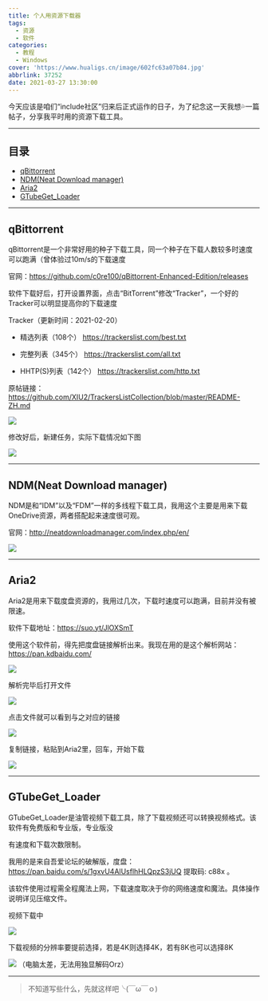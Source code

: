 ```yaml
---
title: 个人用资源下载器
tags:
  - 资源
  - 软件
categories:
  - 教程
  - Windows
cover: 'https://www.hualigs.cn/image/602fc63a07b84.jpg'
abbrlink: 37252
date: 2021-03-27 13:30:00
---
```

今天应该是咱们“include社区”归来后正式运作的日子，为了纪念这一天我想💦一篇帖子，分享我平时用的资源下载工具。

---

## 目录

- [qBittorrent](#a1)
- [NDM(Neat Download manager)](#a2)
- [Aria2](#a3)
- [GTubeGet_Loader](#a4)

---

## <span id=a1>qBittorrent</span>

qBittorrent是一个非常好用的种子下载工具，同一个种子在下载人数较多时速度可以跑满（曾体验过10m/s的下载速度

官网：https://github.com/c0re100/qBittorrent-Enhanced-Edition/releases

软件下载好后，打开设置界面，点击“BitTorrent”修改“Tracker”，一个好的Tracker可以明显提高你的下载速度

Tracker（更新时间：2021-02-20）

* 精选列表（108个）
  https://trackerslist.com/best.txt

* 完整列表（345个）
  https://trackerslist.com/all.txt

* HHTP(S)列表（142个）
  https://trackerslist.com/http.txt

原帖链接：https://github.com/XIU2/TrackersListCollection/blob/master/README-ZH.md

![](https://www.hualigs.cn/image/602fc639f1ba8.jpg)

修改好后，新建任务，实际下载情况如下图

![](https://www.hualigs.cn/image/602fc63a07b84.jpg)

---

## <span id=a2>NDM(Neat Download manager)</span>

NDM是和“IDM”以及“FDM”一样的多线程下载工具，我用这个主要是用来下载OneDrive资源，两者搭配起来速度很可观。

官网：http://neatdownloadmanager.com/index.php/en/

![](https://www.hualigs.cn/image/602fc639deb2f.jpg)

---

## <span id=a3>Aria2</span>

Aria2是用来下载度盘资源的，我用过几次，下载时速度可以跑满，目前并没有被限速。

软件下载地址：https://suo.yt/JlOXSmT

使用这个软件前，得先把度盘链接解析出来。我现在用的是这个解析网站：https://pan.kdbaidu.com/

![](https://www.hualigs.cn/image/602fc639f0fb2.jpg)

解析完毕后打开文件

![](https://www.hualigs.cn/image/602fc639db61a.jpg)

点击文件就可以看到与之对应的链接

![](https://www.hualigs.cn/image/602fc63a19382.jpg)

复制链接，粘贴到Aria2里，回车，开始下载

![](https://www.hualigs.cn/image/602fc63a12ed2.jpg)

---

## <span id=a4>GTubeGet_Loader</span>

GTubeGet_Loader是油管视频下载工具，除了下载视频还可以转换视频格式。该软件有免费版和专业版，专业版没

有速度和下载次数限制。

我用的是来自吾爱论坛的破解版，度盘：https://pan.baidu.com/s/1gxvU4AlUsflhHLQpzS3jUQ 提取码: c88x 。

该软件使用过程需全程魔法上网，下载速度取决于你的网络速度和魔法。具体操作说明详见压缩文件。

视频下载中

![](https://www.hualigs.cn/image/602fdd403d005.jpg)

下载视频的分辨率要提前选择，若是4K则选择4K，若有8K也可以选择8K

![](https://www.hualigs.cn/image/602fdd40557d7.jpg)
（电脑太差，无法用独显解码Orz）

---

> 不知道写些什么，先就这样吧╰(￣ω￣ｏ)
